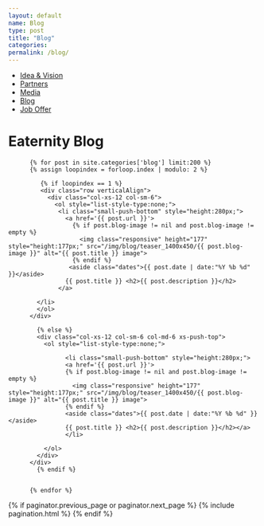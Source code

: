 ```yaml
---
layout: default
name: Blog
type: post
title: "Blog"
categories:
permalink: /blog/
---
```


<style>
#main-nav-5 {
  border-bottom: 2px solid #46cc00;
}
</style>

<div class="container hidden-xs">
  <div class="row">
    <div class="col-xs-12 text-center">
      <ul class="subNavigation">
        <a href="/about"><li>Idea &amp; Vision</li></a>
        <a href="/about/partners"><li>Partners</li></a>
        <a href="/about/media"><li>Media</li></a>
        <a href="/blog"><li class="current">Blog</li></a>
        <a href="/about/#job-offer"><li><i class="fa fa-angle-right fa-lg"></i> Job Offer <i class="fa fa-angle-left fa-lg"></i></li></a>
      </ul>
    </div>
  </div>
</div>

<div class="container big-push-bottom">
  <div class="row push-top small-push-bottom">
    <div class="col-xs-12 text-center push-bottom">
      <h1>Eaternity Blog</h1>
    </div>
  </div>

          {% for post in site.categories['blog'] limit:200 %}
          {% assign loopindex = forloop.index | modulo: 2 %}

             {% if loopindex == 1 %}
             <div class="row verticalAlign">
               <div class="col-xs-12 col-sm-6">
                 <ol style="list-style-type:none;">
                  <li class="small-push-bottom" style="height:280px;">
                    <a href='{{ post.url }}'>
                      {% if post.blog-image != nil and post.blog-image != empty %}
                        <img class="responsive" height="177" style="height:177px;" src="/img/blog/teaser_1400x450/{{ post.blog-image }}" alt="{{ post.title }} image">
                      {% endif %}
                     <aside class="dates">{{ post.date | date:"%Y %b %d" }}</aside>
                    {{ post.title }} <h2>{{ post.description }}</h2>
                  </a>

            </li>
            </ol>
          </div>

            {% else %}
            <div class="col-xs-12 col-sm-6 col-md-6 xs-push-top">
              <ol style="list-style-type:none;">

                    <li class="small-push-bottom" style="height:280px;">
                    <a href='{{ post.url }}'>
                    {% if post.blog-image != nil and post.blog-image != empty %}
                      <img class="responsive" height="177" style="height:177px;" src="/img/blog/teaser_1400x450/{{ post.blog-image }}" alt="{{ post.title }} image">
                    {% endif %}
                    <aside class="dates">{{ post.date | date:"%Y %b %d" }}</aside>
                    {{ post.title }} <h2>{{ post.description }}</h2></a>
                    </li>

              </ol>
            </div>
          </div>
            {% endif %}


          {% endfor %}

</div>

<div>
  {% if paginator.previous_page or paginator.next_page %}
      {% include pagination.html %}
  {% endif %}
</div>
